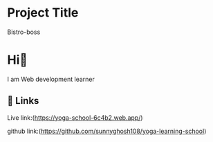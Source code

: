 
# Project Title

Bistro-boss


# Hi👋
I am Web development learner


## 🔗 Links
Live link:(https://yoga-school-6c4b2.web.app/)

github link:(https://github.com/sunnyghosh108/yoga-learning-school)